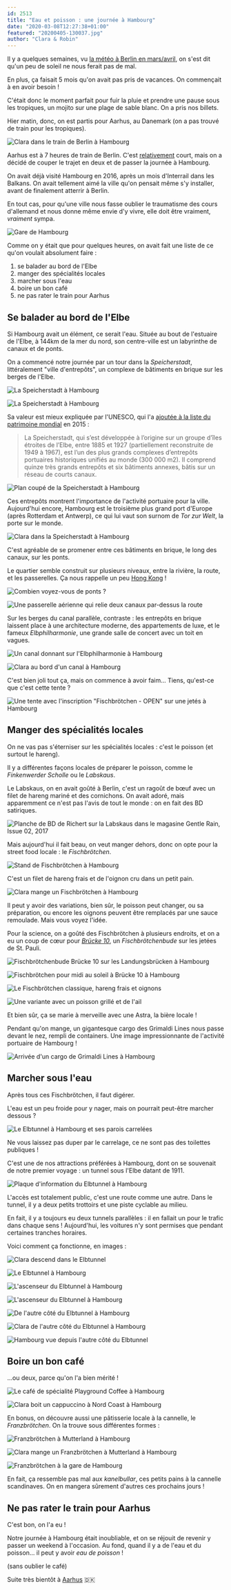```yaml
---
id: 2513
title: "Eau et poisson : une journée à Hambourg"
date: "2020-03-08T12:27:38+01:00"
featured: "20200405-130037.jpg"
author: "Clara & Robin"
---
```


Il y a quelques semaines, vu
[la météo à Berlin en mars/avril](/precipitations-ce-matin-a-berlin-eclaircies-dans-lapres-midi-et-grele-en-soiree/),
on s'est dit qu'un peu de soleil ne nous ferait pas de mal.

En plus, ça faisait 5 mois qu'on avait pas pris de vacances. On commençait à en
avoir besoin !

C'était donc le moment parfait pour fuir la pluie et prendre une pause sous les
tropiques, un mojito sur une plage de sable blanc. On a pris nos billets.

Hier matin, donc, on est partis pour Aarhus, au Danemark (on a pas trouvé de
train pour les tropiques).

![Clara dans le train de Berlin à Hambourg](20200405-072455.jpg)

Aarhus est à 7 heures de train de Berlin. C'est
[relativement](/33-heures-transvietnamien/) court, mais on a décidé de couper le
trajet en deux et de passer la journée à Hambourg.

On avait déjà visité Hambourg en 2016, après un mois d'Interrail dans les
Balkans. On avait tellement aimé la ville qu'on pensait même s'y installer,
avant de finalement atterrir à Berlin.

En tout cas, pour qu'une ville nous fasse oublier le traumatisme des cours
d'allemand et nous donne même envie d'y vivre, elle doit être vraiment,
_vraiment_ sympa.

![Gare de Hambourg](20200405-093632.jpg "Bienvenue à Hambourg !")

Comme on y était que pour quelques heures, on avait fait une liste de ce qu'on
voulait absolument faire :

1. se balader au bord de l'Elbe
2. manger des spécialités locales
3. marcher sous l'eau
4. boire un bon café
5. ne pas rater le train pour Aarhus

## Se balader au bord de l'Elbe

Si Hambourg avait un élément, ce serait l'eau. Située au bout de l'estuaire de
l'Elbe, à 144km de la mer du nord, son centre-ville est un labyrinthe de canaux
et de ponts.

On a commencé notre journée par un tour dans la _Speicherstadt_, littéralement
"ville d'entrepôts", un complexe de bâtiments en brique sur les berges de
l'Elbe.

![La Speicherstadt à Hambourg](20200405-100217.jpg)

![La Speicherstadt à Hambourg](20200405-095218.jpg)

Sa valeur est mieux expliquée par l'UNESCO, qui l'a
[ajoutée à la liste du patrimoine mondial](https://whc.unesco.org/fr/list/1467)
en 2015 :

> La Speicherstadt, qui s’est développée à l’origine sur un groupe d’îles
> étroites de l’Elbe, entre 1885 et 1927 (partiellement reconstruite de 1949 à
> 1967), est l’un des plus grands complexes d’entrepôts portuaires historiques
> unifiés au monde (300 000 m2). Il comprend quinze très grands entrepôts et six
> bâtiments annexes, bâtis sur un réseau de courts canaux.

![Plan coupé de la Speicherstadt à Hambourg](Hamburg_Speicherstadt_1888_Querschnitt.jpg "Plan coupé de la Speicherstadt (Wikimedia, domaine public)")

Ces entrepôts montrent l'importance de l'activité portuaire pour la ville.
Aujourd'hui encore, Hambourg est le troisième plus grand port d'Europe (après
Rotterdam et Antwerp), ce qui lui vaut son surnom de _Tor zur Welt_, la porte
sur le monde.

![Clara dans la Speicherstadt à Hambourg](20200405-095607.jpg)

C'est agréable de se promener entre ces bâtiments en brique, le long des canaux,
sur les ponts.

Le quartier semble construit sur plusieurs niveaux, entre la rivière, la route,
et les passerelles. Ça nous rappelle un peu
[Hong Kong](/au-detour-dune-ruelle-street-art-a-hong-kong) !

![](20200405-100938.jpg "Combien voyez-vous de ponts ?")

![](20200405-102445.jpg "Une passerelle aérienne qui relie deux canaux par-dessus la route")

Sur les berges du canal parallèle, contraste : les entrepôts en brique laissent
place à une architecture moderne, des appartements de luxe, et le fameux
_Elbphilharmonie_, une grande salle de concert avec un toit en vagues.

![Un canal donnant sur l'Elbphilharmonie à Hambourg](20200405-101314.jpg)

![Clara au bord d'un canal à Hambourg](20200405-101430.jpg)

C'est bien joli tout ça, mais on commence à avoir faim... Tiens, qu'est-ce que
c'est cette tente ?

![Une tente avec l'inscription "Fischbrötchen - OPEN" sur une jetés à Hambourg](20200405-101709.jpg)

## Manger des spécialités locales

On ne vas pas s'éterniser sur les spécialités locales : c'est le poisson (et
surtout le hareng).

Il y a différentes façons locales de préparer le poisson, comme le _Finkenwerder
Scholle_ ou le _Labskaus_.

Le Labskaus, on en avait goûté à Berlin, c'est un ragoût de bœuf avec un filet
de hareng mariné et des cornichons. On avait adoré, mais apparemment ce n'est
pas l'avis de tout le monde : on en fait des BD satiriques.

![Planche de BD de Richert sur la Labskaus dans le magasine Gentle Rain, Issue 02, 2017](20200405-114708.jpg "Planche par Hannes Richert, Magasine Gentle Rain, Issue 02, 2017")

Mais aujourd'hui il fait beau, on veut manger dehors, donc on opte pour la
street food locale : le _Fischbrötchen_.

![Stand de Fischbrötchen à Hambourg](20200405-101913.jpg)

C'est un filet de hareng frais et de l'oignon cru dans un petit pain.

![Clara mange un Fischbrötchen à Hambourg](20200405-101929.jpg)

Il peut y avoir des variations, bien sûr, le poisson peut changer, ou sa
préparation, ou encore les oignons peuvent être remplacés par une sauce
remoulade. Mais vous voyez l'idée.

Pour la science, on a goûté des Fischbrötchen à plusieurs endroits, et on a eu
un coup de cœur pour _[Brücke 10](https://bruecke10.com/)_, un
_Fischbrötchenbude_ sur les jetées de St. Pauli.

![Fischbrötchenbude Brücke 10 sur les Landungsbrücken à Hambourg](20200405-121057.jpg)

![Fischbrötchen pour midi au soleil à Brücke 10 à Hambourg](20200405-121523.jpg "On vous avait dit qu'on aurait du soleil en sortant de Berlin !")

![Le Fischbrötchen classique, hareng frais et oignons](20200405-121610.jpg "Le Fischbrötchen classique, hareng frais et oignons")

![Une variante avec un poisson grillé et de l'ail](20200405-121615.jpg "Une variante avec un poisson grillé et de l'ail")

Et bien sûr, ça se marie à merveille avec une Astra, la bière locale !

Pendant qu'on mange, un gigantesque cargo des Grimaldi Lines nous passe devant
le nez, rempli de containers. Une image impressionnante de l'activité portuaire
de Hambourg !

![Arrivée d'un cargo de Grimaldi Lines à Hambourg](20200405-122600.jpg "Une partie des 9 millions de containers qui arrivent à Hambourg chaque année")

## Marcher sous l'eau

Après tous ces Fischbrötchen, il faut digérer.

L'eau est un peu froide pour y nager, mais on pourrait peut-être marcher dessous
?

![Le Elbtunnel à Hambourg et ses parois carrelées](20200405-124917.jpg)

Ne vous laissez pas duper par le carrelage, ce ne sont pas des toilettes
publiques !

C'est une de nos attractions préférées à Hambourg, dont on se souvenait de notre
premier voyage : un tunnel sous l'Elbe datant de 1911.

![Plaque d'information du Elbtunnel à Hambourg](20200405-124453.jpg)

L'accès est totalement public, c'est une route comme une autre. Dans le tunnel,
il y a deux petits trottoirs et une piste cyclable au milieu.

En fait, il y a toujours eu deux tunnels parallèles : il en fallait un pour le
trafic dans chaque sens ! Aujourd'hui, les voitures n'y sont permises que
pendant certaines tranches horaires.

Voici comment ça fonctionne, en images :

![Clara descend dans le Elbtunnel](20200405-124551.jpg "On descend à une vingtaine de mètres sous l'eau...")

![Le Elbtunnel à Hambourg](20200405-124859.jpg "...on traverse les 400 mètres qui nous séparent de l'autre rive...")

![L'ascenseur du Elbtunnel à Hambourg](20200405-124824.jpg "...pour remonter, on prend l'ascenseur, pas parce qu'on est paresseux (bien sûr que non)...")

![L'ascenseur du Elbtunnel à Hambourg](20200405-124639.jpg "...mais parce que l'ascenseur est une attraction en soi.")

![De l'autre côté du Elbtunnel à Hambourg](20200405-125912.jpg "On est de l'autre côté !")

![Clara de l'autre côté du Elbtunnel à Hambourg](20200405-125922.jpg "On regarde la vue et les mouettes...")

![Hambourg vue depuis l'autre côté du Elbtunnel](20200405-130037.jpg "...et finalement, on refait la même chose dans le sens inverse.")

## Boire un bon café

...ou deux, parce qu'on l'a bien mérité !

![Le café de spécialité Playground Coffee à Hambourg](20200405-112344.jpg "Une première tasse à Playground, un super café torréfacteur à St. Pauli...")

![Clara boit un cappuccino à Nord Coast à Hambourg](20200405-141402.jpg "...et une deuxième à Nord Coast, un café qu'on avait déjà visité en 2016 !")

En bonus, on découvre aussi une pâtisserie locale à la cannelle, le
_Franzbrötchen_. On la trouve sous différentes formes :

![Franzbrötchen à Mutterland à Hambourg](20200405-153836.jpg "En forme d'escargot au café Mutterland")

![Clara mange un Franzbrötchen à Mutterland à Hambourg](20200405-153737.jpg)

![Franzbrötchen à la gare de Hambourg](20200405-163648.jpg "En forme de croissant aplati à la gare de Hambourg")

En fait, ça ressemble pas mal aux _kanelbullar_, ces petits pains à la cannelle
scandinaves. On en mangera sûrement d'autres ces prochains jours !

## Ne pas rater le train pour Aarhus

C'est bon, on l'a eu !

Notre journée à Hambourg était inoubliable, et on se réjouit de revenir y passer
un weekend à l'occasion. Au fond, quand il y a de l'eau et du poisson... il peut
y avoir *eau de poisson* !

(sans oublier le café)

Suite très bientôt à [Aarhus](/9-choses-incontournables-a-faire-a-aarhus/) 🇩🇰
